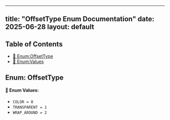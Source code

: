 <!-- Formatted by A³BS formatter.py -->
<!-- Generated by A³BS document.py -->
---
title: "OffsetType Enum Documentation"
date: 2025-06-28
layout: default
---

## Table of Contents
- [🔧 Enum:OffsetType](#enum-offsettype)
- [🔧 Enum:Values](#enum-values)
## Enum: OffsetType
#### 📝 Enum Values:
<a name="enum-values"></a>
  - `COLOR = 0`
  - `TRANSPARENT = 1`
  - `WRAP_AROUND = 2`